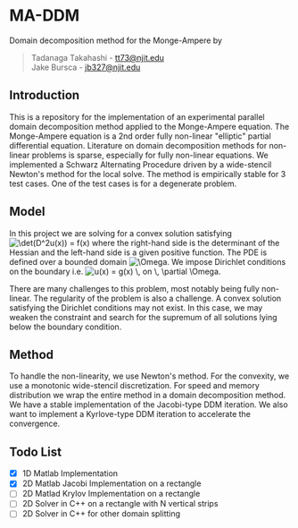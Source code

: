 # MA-DDM
Domain decomposition method for the Monge-Ampere by <br />
> Tadanaga Takahashi - tt73@njit.edu <br />
> Jake Bursca - jb327@njit.edu <br />

## Introduction
This is a repository for the implementation of an experimental parallel domain decomposition method applied to the Monge-Ampere equation. The Monge-Ampere equation is a 2nd order fully non-linear "elliptic" partial differential equation. Literature on domain decomposition methods for non-linear problems is sparse, especially for fully non-linear equations. We implemented a Schwarz Alternating Procedure driven by a wide-stencil Newton's method for the local solve. The method is empirically stable for 3 test cases. One of the test cases is for a degenerate problem. 

## Model 
In this project we are solving for a convex solution satisfying <img src="https://latex.codecogs.com/svg.image?\det(D^2u(x))&space;=&space;f(x)" title="\det(D^2u(x)) = f(x)" /> 
where the right-hand side is the determinant of the Hessian and the left-hand side is a given positive function. The PDE is defined over a bounded domain <img src="https://latex.codecogs.com/svg.image?\Omega" title="\Omega" />. We impose Dirichlet conditions on the boundary i.e. <img src="https://latex.codecogs.com/svg.image?u(x)&space;=&space;g(x)&space;\,&space;on&space;\,&space;\partial&space;\Omega" title="u(x) = g(x) \, on \, \partial \Omega" />. 

There are many challenges to this problem, most notably being fully non-linear. The regularity of the problem is also a challenge. A convex solution satisfying the Dirichlet conditions may not exist. In this case, we may weaken the constraint and search for the supremum of all solutions lying below the boundary condition. 

## Method 
To handle the non-linearity, we use Newton's method. For the convexity, we use a monotonic wide-stencil discretization. For speed and memory distribution we wrap the entire method in a domain decomposition method. We have a stable implementation of the Jacobi-type DDM iteration. We also want to implement a Kyrlove-type DDM iteration to accelerate the convergence. 


## Todo List 
- [x] 1D Matlab Implementation 
- [x] 2D Matlab Jacobi Implementation on a rectangle
- [ ] 2D Matlad Krylov Implementation on a rectangle  
- [ ] 2D Solver in C++ on a rectangle with N vertical strips 
- [ ] 2D Solver in C++ for other domain splitting 
